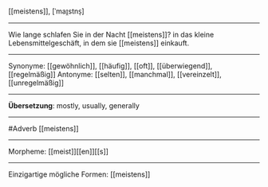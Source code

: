  [[meistens]], [ˈmaɪ̯stns̩]

---
Wie lange schlafen Sie in der Nacht [[meistens]]?
in das kleine Lebensmittelgeschäft, in dem sie [[meistens]] einkauft.

---
Synonyme: [[gewöhnlich]], [[häufig]], [[oft]], [[überwiegend]], [[regelmäßig]]
Antonyme: [[selten]], [[manchmal]], [[vereinzelt]], [[unregelmäßig]]

---
**Übersetzung**:
mostly, usually, generally

---
#Adverb [[meistens]]

---
Morpheme:
[[meist]][[en]][[s]]

---
Einzigartige mögliche Formen: 
[[meistens]]
